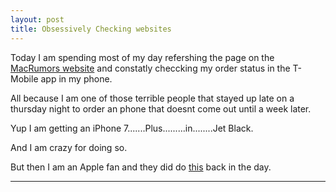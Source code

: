 ```yaml
---
layout: post
title: Obsessively Checking websites
---
```


Today I am spending most of my day refershing the page on the [MacRumors website](http://forums.macrumors.com/threads/iphone-7-7-t-mobile-pre-order-thread.1992286) and constatly checcking my order status in the T-Mobile app in my phone. 

All because I am one of those terrible people that stayed up late on a thursday night to order an phone that doesnt come out until a week later. 

Yup I am getting an iPhone 7.......Plus.........in........Jet Black. 

And I am crazy for doing so. 

But then I am an Apple fan and they did do [this](https://www.youtube.com/watch?v=tjgtLSHhTPg) back in the day. 

***